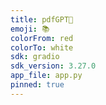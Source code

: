 ```yaml
---
title: pdfGPT🚀
emoji: 📚
colorFrom: red
colorTo: white
sdk: gradio
sdk_version: 3.27.0
app_file: app.py
pinned: true
---
```


